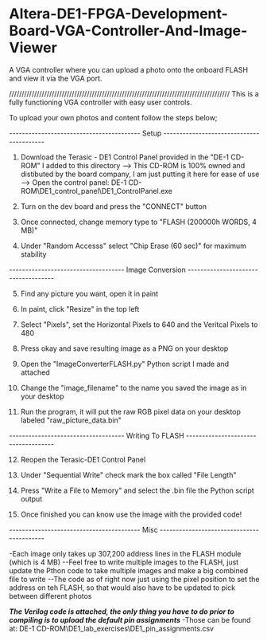 # Altera-DE1-FPGA-Development-Board-VGA-Controller-And-Image-Viewer
A VGA controller where you can upload a photo onto the onboard FLASH and view it via the VGA port.

////////////////////////////////////////////////////////////////////////////////////////
This is a fully functioning VGA controller with easy user controls.

To upload your own photos and content follow the steps below;

----------------------------------------- Setup -----------------------------------------
 
1. Download the Terasic - DE1 Control Panel provided in the "DE-1 CD-ROM" I added to this directory
--> This CD-ROM is 100% owned and distibuted by the board company, I am just putting it here for ease of use
--> Open the control panel: DE-1 CD-ROM\DE1_control_panel\DE1_ControlPanel.exe

2. Turn on the dev board and press the "CONNECT" button

3. Once connected, change memory type to "FLASH (200000h WORDS, 4 MB)"

4. Under "Random Accesss" select "Chip Erase (60 sec)" for maximum stability

------------------------------------ Image Conversion ------------------------------------

5. Find any picture you want, open it in paint

6. In paint, click "Resize" in the top left

7. Select "Pixels", set the Horizontal Pixels to 640 and the Veritcal Pixels to 480

8. Press okay and save resulting image as a PNG on your desktop

9. Open the "ImageConverterFLASH.py" Python script I made and attached

10. Change the "image_filename" to the name you saved the image as in your desktop

11. Run the program, it will put the raw RGB pixel data on your desktop labeled "raw_picture_data.bin"

------------------------------------ Writing To FLASH ------------------------------------

12. Reopen the Terasic-DE1 Control Panel

13. Under "Sequential Write" check mark the box called "File Length"

14. Press "Write a File to Memory" and select the .bin file the Python script output

15. Once finished you can know use the image with the provided code!

----------------------------------------- Misc ------------------------------------------

-Each image only takes up 307,200 address lines in the FLASH module (which is 4 MB)
--Feel free to write multiple images to the FLASH, 
  just update the Pthon code to take multiple images and make a big combined file to write
--The code as of right now just using the pixel position to set the address on teh FLASH, 
  so that would also have to be updated to pick between different photos

***The Verilog code is attached, the only thing you have to do prior to compiling is to upload the default pin assignments***
-Those can be found at: DE-1 CD-ROM\DE1_lab_exercises\DE1_pin_assignments.csv

